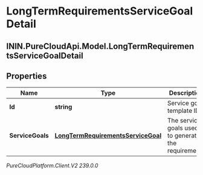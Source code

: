 # LongTermRequirementsServiceGoalDetail

## ININ.PureCloudApi.Model.LongTermRequirementsServiceGoalDetail

## Properties

|Name | Type | Description | Notes|
|------------ | ------------- | ------------- | -------------|
| **Id** | **string** | Service goal template ID | |
| **ServiceGoals** | [**LongTermRequirementsServiceGoal**](LongTermRequirementsServiceGoal) | The service goals used to generate the requirements  | |



_PureCloudPlatform.Client.V2 239.0.0_

